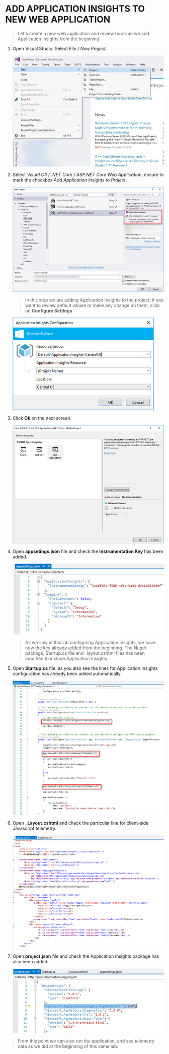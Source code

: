 # ADD APPLICATION INSIGHTS TO NEW WEB APPLICATION

> Let's create a new web application and review how can we add Application Insights from the beginning.

1. Open Visual Studio. Select *File / New Project*.

    ![](./img/monitor/image26.jpg)

1. Select *Visual C# / .NET Core / ASP.NET Core Web Application*, ensure to mark the checkbox *Add Application Insights to Project*.

    ![](./img/monitor/image27.jpg)

    > In this step we are adding Application Insights to the project, if you want to review default values or make any change on them, click on **Configure Settings**

    ![](./img/monitor/image28.jpg)

1. Click **Ok** on the next screen.

    ![](./img/monitor/image29.jpg)

1. Open **appsetings.json** file and check the **Instrumentation Key** has been added.

    ![](./img/monitor/image30.jpg)

    > As we saw in this lab configuring Application Insights, we have now the key already added from the beginning. The Nuget package, Startup.cs file and _layout.cshtml files has been modified to include Application Insights.

1. Open **Startup.cs** file, as you also see the lines for Application Insights configuration has already been added automatically.

    ![](./img/monitor/image31.jpg)


1. Open **_Layout.cshtml** and check the particular line for client-side Javascript telemetry.

    ![](./img/monitor/image32.jpg)

1. Open **project.json** file and check the Application Insights package has also been added.

    ![](./img/monitor/image33.jpg)

> From this point we can also run the application, and see telemetry data as we did at the beginning of this same lab.
